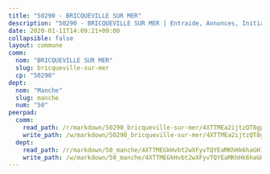 ```yaml
---
title: "50290 - BRICQUEVILLE SUR MER"
description: "50290 - BRICQUEVILLE SUR MER | Entraide, Annonces, Initiatives"
date: 2020-01-11T14:09:21+09:00
collapsible: false
layout: commune
comm:
  nom: "BRICQUEVILLE SUR MER"
  slug: bricqueville-sur-mer
  cp: "50290"
dept:
  nom: "Manche"
  slug: manche
  num: "50"
peerpad:
  comm:
    read_path: /r/markdown/50290_bricqueville-sur-mer/4XTTMEa2ijtzQT8gprtKrVBXRfMqvqWCAARLZ2tkPnJ37Pc4M
    write_path: /w/markdown/50290_bricqueville-sur-mer/4XTTMEa2ijtzQT8gprtKrVBXRfMqvqWCAARLZ2tkPnJ37Pc4M-K3TgUVvwk7TA11jbL3oCykYmz8SMy7tnD7eNB5AYm3kLUTAZk3bjomZejN2nVGHkYn6gj8mhMMgurNKy52f6gLgkkLv3LEhxnMhi6xwdgqPiLFoMjGQSTFE6zwuWmBtQK7ygpBbT
  dept:
    read_path: /r/markdown/50_manche/4XTTMEGkHvbt2wXFyvTQYEaMKhHk6haGH1SzsRNevKgBDTuXr
    write_path: /w/markdown/50_manche/4XTTMEGkHvbt2wXFyvTQYEaMKhHk6haGH1SzsRNevKgBDTuXr-K3TgUSx1rwmRRLqHcTLLdo4dVfTRKvf94KKagmUFPevWSp2f9nuc6fJF25TtLArzK8teuQ5TvuAMqW38N2MYgT18hBoXtjmKX9WuSn2vkujmSJPp3gF4gsuMmfEM8Th4Ap94heFE
---
```


